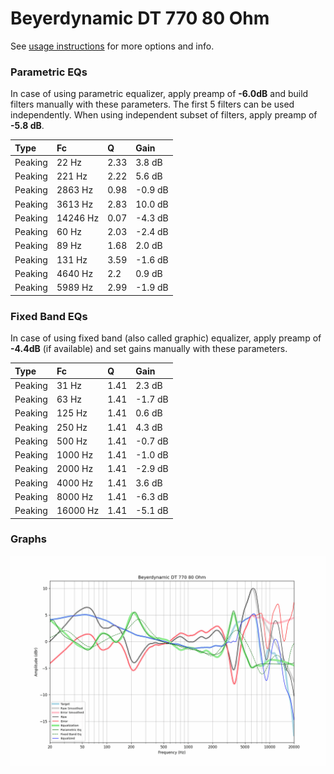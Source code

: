 # Beyerdynamic DT 770 80 Ohm
See [usage instructions](https://github.com/jaakkopasanen/AutoEq#usage) for more options and info.

### Parametric EQs
In case of using parametric equalizer, apply preamp of **-6.0dB** and build filters manually
with these parameters. The first 5 filters can be used independently.
When using independent subset of filters, apply preamp of **-5.8 dB**.

| Type    | Fc       |    Q | Gain    |
|:--------|:---------|:-----|:--------|
| Peaking | 22 Hz    | 2.33 | 3.8 dB  |
| Peaking | 221 Hz   | 2.22 | 5.6 dB  |
| Peaking | 2863 Hz  | 0.98 | -0.9 dB |
| Peaking | 3613 Hz  | 2.83 | 10.0 dB |
| Peaking | 14246 Hz | 0.07 | -4.3 dB |
| Peaking | 60 Hz    | 2.03 | -2.4 dB |
| Peaking | 89 Hz    | 1.68 | 2.0 dB  |
| Peaking | 131 Hz   | 3.59 | -1.6 dB |
| Peaking | 4640 Hz  | 2.2  | 0.9 dB  |
| Peaking | 5989 Hz  | 2.99 | -1.9 dB |

### Fixed Band EQs
In case of using fixed band (also called graphic) equalizer, apply preamp of **-4.4dB**
(if available) and set gains manually with these parameters.

| Type    | Fc       |    Q | Gain    |
|:--------|:---------|:-----|:--------|
| Peaking | 31 Hz    | 1.41 | 2.3 dB  |
| Peaking | 63 Hz    | 1.41 | -1.7 dB |
| Peaking | 125 Hz   | 1.41 | 0.6 dB  |
| Peaking | 250 Hz   | 1.41 | 4.3 dB  |
| Peaking | 500 Hz   | 1.41 | -0.7 dB |
| Peaking | 1000 Hz  | 1.41 | -1.0 dB |
| Peaking | 2000 Hz  | 1.41 | -2.9 dB |
| Peaking | 4000 Hz  | 1.41 | 3.6 dB  |
| Peaking | 8000 Hz  | 1.41 | -6.3 dB |
| Peaking | 16000 Hz | 1.41 | -5.1 dB |

### Graphs
![](./Beyerdynamic%20DT%20770%2080%20Ohm.png)